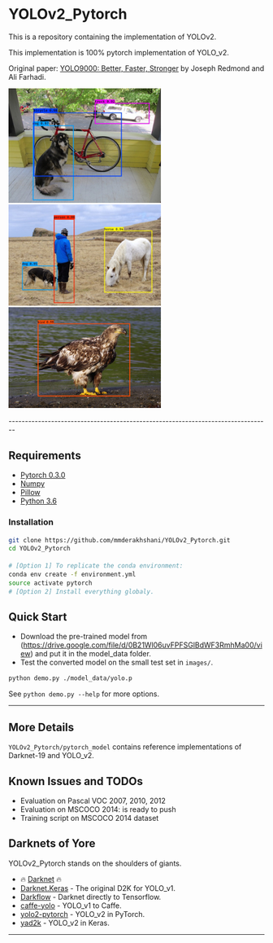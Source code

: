 # YOLOv2_Pytorch
This is a repository containing the implementation of YOLOv2.

This implementation is 100% pytorch implementation of YOLO_v2.

Original paper: [YOLO9000: Better, Faster, Stronger](https://arxiv.org/abs/1612.08242) by Joseph Redmond and Ali Farhadi.

<p float="left">
  <img src="/images/out/dog.jpg" width="300" />
  <img src="/images/out/person.jpg" width="300" /> 
  <img src="/images/out/eagle.jpg" width="300" />
</p>
--------------------------------------------------------------------------------

## Requirements

- [Pytorch 0.3.0](https://pytorch.org/)
- [Numpy](http://www.numpy.org/)
- [Pillow](https://pillow.readthedocs.io/)
- [Python 3.6](https://www.python.org/)

### Installation
```bash
git clone https://github.com/mmderakhshani/YOLOv2_Pytorch.git
cd YOLOv2_Pytorch

# [Option 1] To replicate the conda environment:
conda env create -f environment.yml
source activate pytorch
# [Option 2] Install everything globaly.
```

## Quick Start

- Download the pre-trained model from (https://drive.google.com/file/d/0B21Wl06uvFPFSGlBdWF3RmhMa00/view) and put it in the model_data folder.
- Test the converted model on the small test set in `images/`.

```bash
python demo.py ./model_data/yolo.p
```

See `python demo.py --help` for more options.

--------------------------------------------------------------------------------

## More Details
`YOLOv2_Pytorch/pytorch_model` contains reference implementations of Darknet-19 and YOLO_v2.

## Known Issues and TODOs

- Evaluation on Pascal VOC 2007, 2010, 2012
- Evaluation on MSCOCO 2014: is ready to push
- Training script on MSCOCO 2014 dataset

## Darknets of Yore

YOLOv2_Pytorch stands on the shoulders of giants.

- :fire: [Darknet](https://github.com/pjreddie/darknet) :fire:
- [Darknet.Keras](https://github.com/sunshineatnoon/Darknet.keras) - The original D2K for YOLO_v1.
- [Darkflow](https://github.com/thtrieu/darkflow) - Darknet directly to Tensorflow.
- [caffe-yolo](https://github.com/xingwangsfu/caffe-yolo) - YOLO_v1 to Caffe.
- [yolo2-pytorch](https://github.com/longcw/yolo2-pytorch) - YOLO_v2 in PyTorch.
- [yad2k](https://github.com/allanzelener/YAD2K) - YOLO_v2 in Keras.

--------------------------------------------------------------------------------

